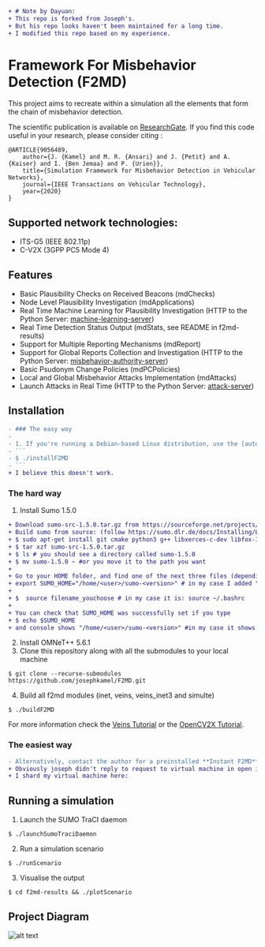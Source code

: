 ```diff
+ # Note by Dayuan:
+ This repo is forked from Joseph's. 
+ But his repo looks haven't been maintained for a long time. 
+ I modified this repo based on my experience. 
```

# Framework For Misbehavior Detection (F2MD)

This project aims to recreate within a simulation all the elements that form the chain of misbehavior detection. 

The scientific publication is available on [ResearchGate](https://www.researchgate.net/publication/340350056_Simulation_Framework_for_Misbehavior_Detection_in_Vehicular_Networks). If you find this code useful in your research, please consider citing :

    @ARTICLE{9056489,
        author={J. {Kamel} and M. R. {Ansari} and J. {Petit} and A. {Kaiser} and I. {Ben Jemaa} and P. {Urien}},
        title={Simulation Framework for Misbehavior Detection in Vehicular Networks},
        journal={IEEE Transactions on Vehicular Technology},
        year={2020}
    }
    
## Supported network technologies:
* ITS-G5 (IEEE 802.11p)
* C-V2X (3GPP PC5 Mode 4)

## Features
* Basic Plausibility Checks on Received Beacons (mdChecks)
* Node Level Plausibility Investigation (mdApplications)
* Real Time Machine Learning for Plausibility Investigation (HTTP to the Python Server: [machine-learning-server](https://github.com/josephkamel/F2MD/tree/master/machine-learning-server))
* Real Time Detection Status Output (mdStats, see README in f2md-results)
* Support for Multiple Reporting Mechanisms (mdReport)
* Support for Global Reports Collection and Investigation (HTTP to the Python Server: [misbehavior-authority-server](https://github.com/josephkamel/F2MD/tree/master/misbehavior-authority-server))
* Basic Psudonym Change Policies (mdPCPolicies)
* Local and Global Misbehavior Attacks Implementation (mdAttacks)
* Launch Attacks in Real Time (HTTP to the Python Server: [attack-server](https://github.com/josephkamel/F2MD/tree/master/attack-server))

## Installation
```diff
- ### The easy way
-
- 1. If you're running a Debian-based Linux distribution, use the [automatic install script](https://raw.githubusercontent.com/josephkamel/F2MD/master/installF2MD) (tested on Debian 9 and Ubuntu 18.04)
- ```
- $ ./installF2MD
- ```
+ I believe this doesn't work.
```

### The hard way

1. Install Sumo 1.5.0
```diff
+ Download sumo-src-1.5.0.tar.gz from https://sourceforge.net/projects/sumo/files/sumo/version%201.5.0/ 
+ Build sumo from source: (follow https://sumo.dlr.de/docs/Installing/Linux_Build.html or below)
+ $ sudo apt-get install git cmake python3 g++ libxerces-c-dev libfox-1.6-dev libgdal-dev libproj-dev libgl2ps-dev
+ $ tar xzf sumo-src-1.5.0.tar.gz
+ $ ls # you should see a directory called sumo-1.5.0
+ $ mv sumo-1.5.0 ~ #or you move it to the path you want
+
+ Go to your HOME folder, and find one of the next three files (depending of your Linux distribution): .bash_profile, .bash_login, .bashrc or .profile (Note that these files can be hidden). Then edit the file, add the below line at the end of the file:
+ export SUMO_HOME="/home/<user>/sumo-<version>" # in my case I added "export SUMO_HOME="/home/dayuan/sumo-1.5.0" " at the end of ~/.bashrc
+
+ $  source filename_youchoose # in my case it is: source ~/.bashrc 
+ 
+ You can check that SUMO_HOME was successfully set if you type
+ $ echo $SUMO_HOME
+ and console shows "/home/<user>/sumo-<version>" #in my case it shows: /home/dayuan/sumo-1.5.0
```

2. Install OMNeT++ 5.6.1
3. Clone this repository along with all the submodules to your local machine
```
$ git clone --recurse-submodules https://github.com/josephkamel/F2MD.git
```
4. Build all f2md modules (inet, veins, veins_inet3 and simulte)
```
$ ./buildF2MD
```

For more information check the [Veins Tutorial](https://veins.car2x.org/tutorial/) or the [OpenCV2X Tutorial](http://www.cs.ucc.ie/cv2x/pages/documentation/documentation.html).


### The easiest way
```diff
- Alternatively, contact the author for a preinstalled **Instant F2MD** virtual machine or docker image.
+ Obviously joseph didn't reply to request to virtual machine in open issue.
+ I shard my virtual machine here: 
```

## Running a simulation
1. Launch the SUMO TraCI daemon
```
$ ./launchSumoTraciDaemon
```
2. Run a simulation scenario
```
$ ./runScenario
```
3. Visualise the output
```
$ cd f2md-results && ./plotScenario
```

## Project Diagram

 ![alt text](https://github.com/josephkamel/F2MD/blob/master/F2MD-Diagram-V2.jpg)


